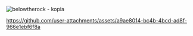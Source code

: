 ![belowtherock - kopia](https://github.com/user-attachments/assets/28b19475-6d3c-493d-95cd-1f291910df21)


https://github.com/user-attachments/assets/a9ae8014-bc4b-4bcd-ad8f-966e1ebf6f8a

